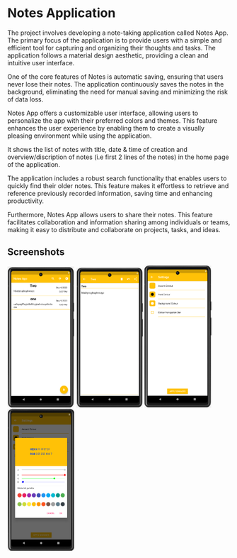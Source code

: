 # Notes Application

The project involves developing a note-taking application called Notes App. The primary focus of the application is to provide users with a simple and efficient tool for capturing and organizing their thoughts and tasks. The application follows a material design aesthetic, providing a clean and intuitive user interface.

One of the core features of Notes is automatic saving, ensuring that users never lose their notes. The application continuously saves the notes in the background, eliminating the need for manual saving and minimizing the risk of data loss.

Notes App offers a customizable user interface, allowing users to personalize the app with their preferred colors and themes. This feature enhances the user experience by enabling them to create a visually pleasing environment while using the application.

It shows the list of notes with title, date & time of creation and overview/discription of notes (i.e first 2 lines of the notes) in the home page of the application.

The application includes a robust search functionality that enables users to quickly find their older notes. This feature makes it effortless to retrieve and reference previously recorded information, saving time and enhancing productivity.

Furthermore, Notes App allows users to share their notes. This feature facilitates collaboration and information sharing among individuals or teams, making it easy to distribute and collaborate on projects, tasks, and ideas.


## Screenshots

<img src="./screenshot/img01.png" width="30%" height="30%">
<img src="./screenshot/img02.png" width="30%" height="30%">
<img src="./screenshot/img03.png" width="30%" height="30%">
<img src="./screenshot/img04.png" width="30%" height="30%">
